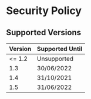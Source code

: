 # Security Policy

## Supported Versions

Version | Supported Until
--- | ---
<= 1.2 | Unsupported
1.3 | 30/06/2022
1.4 | 31/10/2021
1.5 | 31/06/2022

